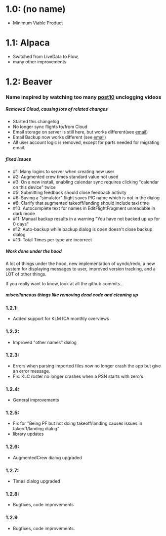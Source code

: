# 1.0: (no name)
- Minimum Viable Product

# 1.1: Alpaca
- Switched from LiveData to Flow, 
- many other improvements

# 1.2: Beaver
### Name inspired by watching too many [post10](https://www.youtube.com/channel/UCsCNU-ptlze2tqAJSDeVGNQ) unclogging videos
##### Removed Cloud, causing lots of related changes
- Started this changelog
- No longer sync flights to/from Cloud
- Email storage on server is still here, but works different(see [email](howStuffWorks/email.md))
- Email Backup now works different (see [email](howStuffWorks/backup_email.md))
- All user account logic is removed, except for parts needed for migrating email.

##### fixed issues
- \#1: Many logins to server when creating new user
- \#2: Augmented crew times standard value not used
- \#3: On a new install, enabling calendar sync requires clicking "calendar on this device" twice
- \#5: Submitting feedback should close feedback activity
- \#6: Saving a "simulator" flight saves PIC name which is not in the dialog
- \#8: Clarify that augmented takeoff/landing should include taxi time 
- \#10: Autocomplete text for names in EditFlightFragment unreadable in dark mode
- \#11: Manual backup results in a warning "You have not backed up up for 0 days"
- \#12: Auto-backup while backup dialog is open doesn't close backup dialog
- \#13: Total Times per type are incorrect

##### Work done under the hood
A lot of things under the hood, new implementation of uyndo/redo, a new system for displaying
messages to user, improved version tracking, and a LOT of other things. 

If you really want to know, look at all the github commits...

##### miscellaneous things like removing dead code and cleaning up

### 1.2.1:
- Added support for KLM ICA monthly overviews

### 1.2.2:
- Improved "other names" dialog
### 1.2.3:
- Errors when parsing imported files now no longer crash the app but give an error message.
- Fix: KLC roster no longer crashes when a PSN starts with zero's
### 1.2.4:
- General improvements
### 1.2.5:
- Fix for "Being PF but not doing takeoff/landing causes issues in takeoff/landing dialog"
- library updates
### 1.2.6:
- AugmentedCrew dialog upgraded
### 1.2.7:
- Times dialog upgraded
### 1.2.8:
- Bugfixes, code improvements
### 1.2.9
- Bugfixes, code improvements.